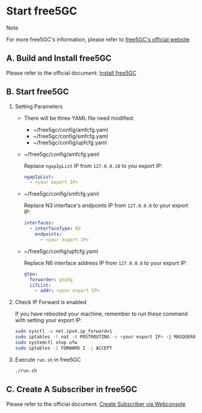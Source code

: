 # Start free5GC

> [!Note]
> For more free5GC's information, please refer to [free5GC's official website](https://free5gc.org/)

## A. Build and Install free5GC

Please refer to the official document: [Install free5GC](https://free5gc.org/guide/3-install-free5gc/)

## B. Start free5GC

1. Setting Parameters

    - There will be three YAML file need modified:

        - ~/free5gc/config/amfcfg.yaml
        - ~/free5gc/config/smfcfg.yaml
        - ~/free5gc/config/upfcfg.yaml

    - ~/free5gc/config/amfcfg.yaml

        Replace `ngapIpList` IP from `127.0.0.18` to you export IP:

        ```yaml
        ngapIpList:
          - <your export IP>
        ```

    - ~/free5gc/config/smfcfg.yaml

        Replace N3 interface's endpoints IP from `127.0.0.8` to your export IP:

        ```yaml
        interfaces:
          - interfaceType: N3
            endpoints:
              - <your export IP>
        ```

    - ~/free5gc/config/upfcfg.yaml

        Replace N6 interface address IP from `127.0.0.8` to your export IP:

        ```yaml
        gtpu:
          forwarder: gtp5g
          iifList:
            - addr: <your export IP>
        ```

2. Check IP Forward is enabled

    If you have rebooted your machine, remember to run these command with setting your export IP:

    ```bash
    sudo sysctl -w net.ipv4.ip_forward=1
    sudo iptables -t nat -A POSTROUTING -o <your export IP> -j MASQUERADE
    sudo systemctl stop ufw
    sudo iptables -I FORWARD 1 -j ACCEPT
    ```

3. Execute `run.sh` in free5GC

    ```bash
    ./run.sh
    ```

## C. Create A Subscriber in free5GC

Please refer to the official document: [Create Subscriber via Webconsole](https://free5gc.org/guide/Webconsole/Create-Subscriber-via-webconsole/)

